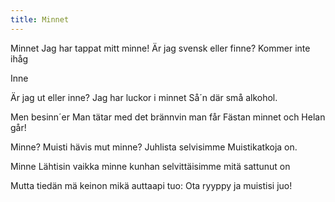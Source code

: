 ```yaml
---
title: Minnet
---
```


Minnet
Jag har tappat mitt minne!
Är jag svensk eller finne?
Kommer inte ihåg

Inne

Är jag ut eller inne?
Jag har luckor i minnet
Så´n där små alkohol.

Men besinn´er
Man tätar med det brännvin
man får
Fästan minnet och Helan går!

Minne?
Muisti hävis mut minne?
Juhlista selvisimme
Muistikatkoja on.

Minne
Lähtisin vaikka minne
kunhan selvittäisimme
mitä sattunut on

Mutta tiedän mä
keinon mikä auttaapi tuo:
Ota ryyppy ja muistisi juo!
